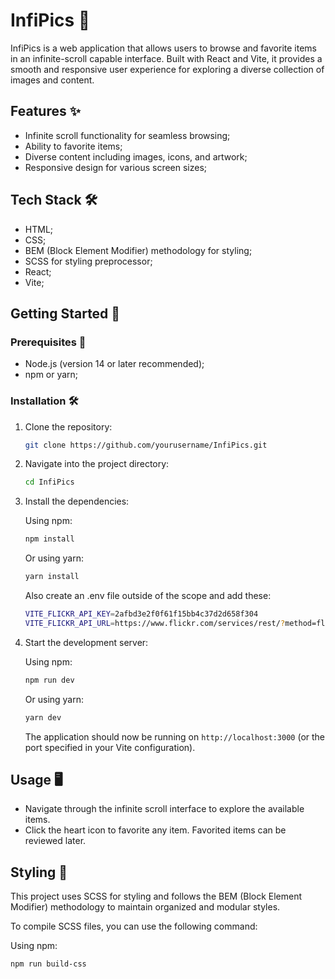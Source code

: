 # InfiPics 📸

InfiPics is a web application that allows users to browse and favorite items in an infinite-scroll capable interface. Built with React and Vite, it provides a smooth and responsive user experience for exploring a diverse collection of images and content.

## Features ✨

- Infinite scroll functionality for seamless browsing;
- Ability to favorite items;
- Diverse content including images, icons, and artwork;
- Responsive design for various screen sizes;

## Tech Stack 🛠️

- HTML;
- CSS;
- BEM (Block Element Modifier) methodology for styling;
- SCSS for styling preprocessor;
- React;
- Vite;

## Getting Started 🚀

### Prerequisites 🧩

- Node.js (version 14 or later recommended);
- npm or yarn;

### Installation 🛠️

1. Clone the repository:

    ```bash
    git clone https://github.com/yourusername/InfiPics.git
    ```

2. Navigate into the project directory:

    ```bash
    cd InfiPics
    ```

3. Install the dependencies:

    Using npm:

    ```bash
    npm install
    ```

    Or using yarn:

    ```bash
    yarn install
    ```

    Also create an .env file outside of the scope and add these:

    ```bash
    VITE_FLICKR_API_KEY=2afbd3e2f0f61f15bb4c37d2d658f304
    VITE_FLICKR_API_URL=https://www.flickr.com/services/rest/?method=flickr.photos.search&api_key=${VITE_FLICKR_API_KEY}&format=json&nojsoncallback=1&text=landscape&extras=owner_name
    ```

4. Start the development server:

    Using npm:

    ```bash
    npm run dev
    ```

    Or using yarn:

    ```bash
    yarn dev
    ```

    The application should now be running on `http://localhost:3000` (or the port specified in your Vite configuration).

## Usage 🖥️

- Navigate through the infinite scroll interface to explore the available items.
- Click the heart icon to favorite any item. Favorited items can be reviewed later.

## Styling 🎨

This project uses SCSS for styling and follows the BEM (Block Element Modifier) methodology to maintain organized and modular styles. 

To compile SCSS files, you can use the following command:

Using npm:

```bash
npm run build-css
